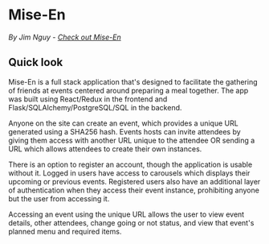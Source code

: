 # Mise-En

_By Jim Nguy - [Check out Mise-En](https://mise-en.herokuapp.com/)_

## Quick look

Mise-En is a full stack application that's designed to facilitate the gathering of friends at events centered around preparing a meal together. The app was built using React/Redux in the frontend and Flask/SQLAlchemy/PostgreSQL/SQL in the backend.

Anyone on the site can create an event, which provides a unique URL generated using a SHA256 hash. Events hosts can invite attendees by giving them access with another URL unique to the attendee OR sending a URL which allows attendees to create their own instances.

There is an option to register an account, though the application is usable without it. Logged in users have access to carousels which displays their upcoming or previous events. Registered users also have an additional layer of authentication when they access their event instance, prohibiting anyone but the user from accessing it.

Accessing an event using the unique URL allows the user to view event details, other attendees, change going or not status, and view that event's planned menu and required items.
